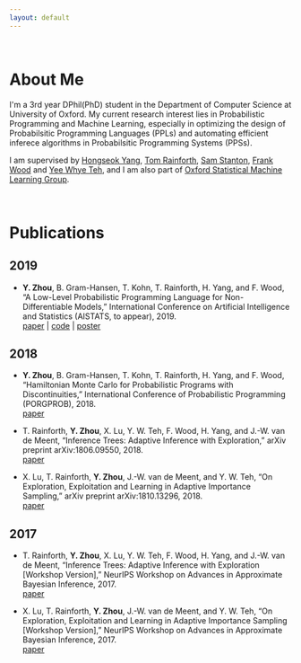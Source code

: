 ```yaml
---
layout: default
---
```


&nbsp;


# About Me


I'm a 3rd year DPhil(PhD) student in the Department of Computer Science at University of Oxford. 
My current research interest lies in Probabilistic Programming and Machine Learning, especially in optimizing the design of Probabilsitic Programming Languages (PPLs) and automating efficient inferece algorithms in Probabilsitic Programming Systems (PPSs).


I am supervised by 
[Hongseok Yang](https://cs.kaist.ac.kr/people/view?idx=552&kind=faculty&menu=160), 
[Tom Rainforth](http://www.robots.ox.ac.uk/~twgr/),
[Sam Stanton](http://www.cs.ox.ac.uk/people/samuel.staton/main.html),
[Frank Wood](https://www.cs.ubc.ca/~fwood/) 
and
[Yee Whye Teh](https://www.stats.ox.ac.uk/~teh/index.html), and
I am also part of [Oxford Statistical Machine Learning Group](http://csml.stats.ox.ac.uk/).



&nbsp;


# Publications
## 2019
* **Y. Zhou**, B. Gram-Hansen, T. Kohn, T. Rainforth, H. Yang, and F. Wood, “A Low-Level Probabilistic Programming Language for Non-Differentiable Models,” International Conference on Artificial Intelligence and Statistics (AISTATS, to appear), 2019.  
    [paper](https://arxiv.org/pdf/1903.02482.pdf) | [code]() | [poster]()
    
## 2018
* **Y. Zhou**, B. Gram-Hansen, T. Kohn, T. Rainforth, H. Yang, and F. Wood, “Hamiltonian Monte Carlo for Probabilistic Programs
 with Discontinuities,” International Conference of Probabilistic Programming (PORGPROB), 2018.  
   [paper](https://arxiv.org/pdf/1804.03523.pdf) 

* T. Rainforth, **Y. Zhou**, X. Lu, Y. W. Teh, F. Wood, H. Yang, and J.-W. van de Meent, “Inference Trees: Adaptive Inference with Exploration,” arXiv preprint arXiv:1806.09550, 2018.  
   [paper](https://arxiv.org/pdf/1806.09550.pdf) 
   
* X. Lu, T. Rainforth, **Y. Zhou**, J.-W. van de Meent, and Y. W. Teh, “On Exploration, Exploitation and Learning in Adaptive Importance Sampling,” arXiv preprint arXiv:1810.13296, 2018.  
  [paper](https://arxiv.org/pdf/1810.13296.pdf) 

## 2017
* T. Rainforth, **Y. Zhou**, X. Lu, Y. W. Teh, F. Wood, H. Yang, and J.-W. van de Meent, “Inference Trees: Adaptive Inference with Exploration [Workshop Version],” NeurIPS Workshop on Advances in Approximate Bayesian Inference, 2017.   
  [paper](https://arxiv.org/pdf/1806.09550.pdf) 
    
* X. Lu, T. Rainforth, **Y. Zhou**, J.-W. van de Meent, and Y. W. Teh, “On Exploration, Exploitation and Learning in Adaptive Importance Sampling [Workshop Version],” NeurIPS Workshop on Advances in Approximate Bayesian Inference, 2017.  
    [paper](https://arxiv.org/pdf/1810.13296.pdf) 
